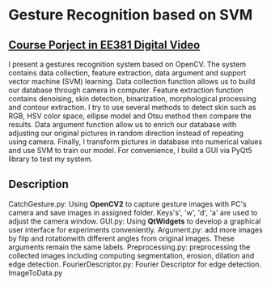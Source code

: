 # Gesture Recognition based on SVM
##  [Course Porject in EE381 Digital Video](https://drive.google.com/file/d/12gz5XkhfFTu24mR2Aay16ELDhS2TAk_B/view?usp=sharing)
I present a gestures recognition system based on OpenCV. The system contains data collection, feature extraction, data argument and support vector machine (SVM) learning. Data collection function allows us to build our database through camera in computer. Feature extraction function contains denoising, skin detection, binarization, morphological processing and contour extraction. I try to use several methods to detect skin such as RGB, HSV color space, ellipse model and Otsu method then compare the results. Data argument function allow us to enrich our database with adjusting our original pictures in random direction instead of repeating using camera. Finally, I transform pictures in database into numerical values and use SVM to train our model. For convenience, I build a GUI via PyQt5 library to test my system.

## Description
CatchGesture.py: Using **OpenCV2** to capture gesture images with PC's camera and save images in assigned folder. Keys's', 'w', 'd', 'a' are used to adjust the camera window.
GUI.py: Using **QtWidgets** to develop a graphical user interface for experiments conveniently.
Argument.py: add more images by filp and rotationwith different angles from original images. These arguments remain the same labels.
Preprocessing.py: preprocessing the collected images including computing segmentation, erosion, dilation and edge detection.
FourierDescriptor.py: Fourier Descriptor for edge detection.
ImageToData.py 
